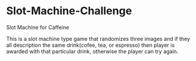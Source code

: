 # Slot-Machine-Challenge
Slot Machine for Caffeine

This is a slot machine type game that randomizes three images and if they all description the same drink(cofee, tea, or espresso) then player is awarded with that particular drink, otherwise the player can try again.
